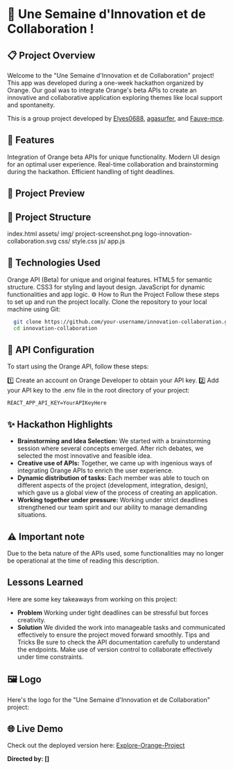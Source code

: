 # 🚀 Une Semaine d'Innovation et de Collaboration !

## 📋 Project Overview
Welcome to the "Une Semaine d'Innovation et de Collaboration" project!
This app was developed during a one-week hackathon organized by Orange. Our goal was to integrate Orange's beta APIs to create an innovative and collaborative application exploring themes like local support and spontaneity.

This is a group project developed by [Elyes0688](https://github.com/Elyes0688), [agasurfer](https://github.com/agasurfer), and [Fauve-mce](https://github.com/).

## 📱 Features
Integration of Orange beta APIs for unique functionality.
Modern UI design for an optimal user experience.
Real-time collaboration and brainstorming during the hackathon.
Efficient handling of tight deadlines.

## 📸 Project Preview

## 📂 Project Structure

index.html
assets/
img/
project-screenshot.png
logo-innovation-collaboration.svg
css/
style.css
js/
app.js

## 🚀 Technologies Used
Orange API (Beta) for unique and original features.
HTML5 for semantic structure.
CSS3 for styling and layout design.
JavaScript for dynamic functionalities and app logic.
⚙️ How to Run the Project
Follow these steps to set up and run the project locally.
Clone the repository to your local machine using Git:

```bash
  git clone https://github.com/your-username/innovation-collaboration.git
  cd innovation-collaboration
```

## 🔑 API Configuration
To start using the Orange API, follow these steps:

1️⃣ Create an account on Orange Developer to obtain your API key.
2️⃣ Add your API key to the .env file in the root directory of your project:

```env
REACT_APP_API_KEY=YourAPIKeyHere
```

## ✨ Hackathon Highlights
- **Brainstorming and Idea Selection:** We started with a brainstorming session where several concepts emerged. After rich debates, we selected the most innovative and feasible idea.
- **Creative use of APIs:** Together, we came up with ingenious ways of integrating Orange APIs to enrich the user experience.
- **Dynamic distribution of tasks:** Each member was able to touch on different aspects of the project (development, integration, design), which gave us a global view of the process of creating an application.
- **Working together under pressure:** Working under strict deadlines strengthened our team spirit and our ability to manage demanding situations.

## ⚠️ Important note
Due to the beta nature of the APIs used, some functionalities may no longer be operational at the time of reading this description.

## Lessons Learned
Here are some key takeaways from working on this project:

- **Problem**
Working under tight deadlines can be stressful but forces creativity.
- **Solution**
We divided the work into manageable tasks and communicated effectively to ensure the project moved forward smoothly.
Tips and Tricks
Be sure to check the API documentation carefully to understand the endpoints.
Make use of version control to collaborate effectively under time constraints.

## 🖼️ Logo
Here's the logo for the "Une Semaine d'Innovation et de Collaboration" project:


## 🌐 Live Demo
Check out the deployed version here: [Explore-Orange-Project](https://orange-project-nine.vercel.app/)

**Directed by: []**
